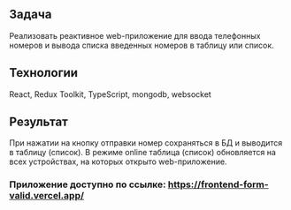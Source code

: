 ## Задача
Реализовать реактивное web-приложение для ввода телефонных номеров и вывода списка введенных номеров в таблицу или список.

## Технологии
React, Redux Toolkit, TypeScript, mongodb, websocket

## Результат
При нажатии на кнопку отправки номер сохраняться в БД и выводится в таблицу (список). В режиме online таблица (список) обновляется на всех устройствах, на которых открыто web-приложение.

### Приложение доступно по ссылке: https://frontend-form-valid.vercel.app/
